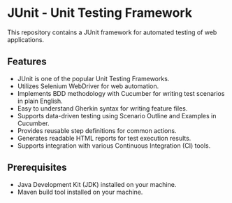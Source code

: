 # JUnit - Unit Testing Framework

This repository contains a JUnit framework for automated testing of web applications.

## Features

- JUnit is one of the popular Unit Testing Frameworks.
- Utilizes Selenium WebDriver for web automation.
- Implements BDD methodology with Cucumber for writing test scenarios in plain English.
- Easy to understand Gherkin syntax for writing feature files.
- Supports data-driven testing using Scenario Outline and Examples in Cucumber.
- Provides reusable step definitions for common actions.
- Generates readable HTML reports for test execution results.
- Supports integration with various Continuous Integration (CI) tools.

## Prerequisites

- Java Development Kit (JDK) installed on your machine.
- Maven build tool installed on your machine.





